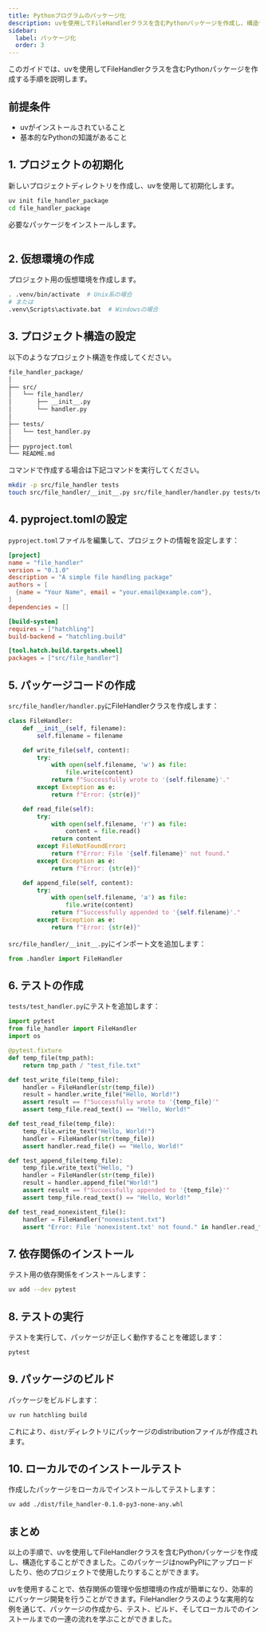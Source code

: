 ```yaml
---
title: Pythonプログラムのパッケージ化
description: uvを使用してFileHandlerクラスを含むPythonパッケージを作成し、構造化する手順を説明します。
sidebar:
  label: パッケージ化
  order: 3
---
```


このガイドでは、uvを使用してFileHandlerクラスを含むPythonパッケージを作成する手順を説明します。

## 前提条件

- uvがインストールされていること
- 基本的なPythonの知識があること

## 1. プロジェクトの初期化

新しいプロジェクトディレクトリを作成し、uvを使用して初期化します。

```bash
uv init file_handler_package
cd file_handler_package
```

必要なパッケージをインストールします。

```bash

```

## 2. 仮想環境の作成

プロジェクト用の仮想環境を作成します。

```bash
. .venv/bin/activate  # Unix系の場合
# または
.venv\Scripts\activate.bat  # Windowsの場合
```

## 3. プロジェクト構造の設定

以下のようなプロジェクト構造を作成してください。

```txt
file_handler_package/
│
├── src/
│   └── file_handler/
│       ├── __init__.py
│       └── handler.py
│
├── tests/
│   └── test_handler.py
│
├── pyproject.toml
└── README.md
```

コマンドで作成する場合は下記コマンドを実行してください。

```bash
mkdir -p src/file_handler tests
touch src/file_handler/__init__.py src/file_handler/handler.py tests/test_handler.py README.md
```

## 4. pyproject.tomlの設定

`pyproject.toml`ファイルを編集して、プロジェクトの情報を設定します：

```toml
[project]
name = "file_handler"
version = "0.1.0"
description = "A simple file handling package"
authors = [
  {name = "Your Name", email = "your.email@example.com"},
]
dependencies = []

[build-system]
requires = ["hatchling"]
build-backend = "hatchling.build"

[tool.hatch.build.targets.wheel]
packages = ["src/file_handler"]
```

## 5. パッケージコードの作成

`src/file_handler/handler.py`にFileHandlerクラスを作成します：

```python
class FileHandler:
    def __init__(self, filename):
        self.filename = filename

    def write_file(self, content):
        try:
            with open(self.filename, 'w') as file:
                file.write(content)
            return f"Successfully wrote to '{self.filename}'."
        except Exception as e:
            return f"Error: {str(e)}"

    def read_file(self):
        try:
            with open(self.filename, 'r') as file:
                content = file.read()
            return content
        except FileNotFoundError:
            return f"Error: File '{self.filename}' not found."
        except Exception as e:
            return f"Error: {str(e)}"

    def append_file(self, content):
        try:
            with open(self.filename, 'a') as file:
                file.write(content)
            return f"Successfully appended to '{self.filename}'."
        except Exception as e:
            return f"Error: {str(e)}"
```

`src/file_handler/__init__.py`にインポート文を追加します：

```python
from .handler import FileHandler
```

## 6. テストの作成

`tests/test_handler.py`にテストを追加します：

```python
import pytest
from file_handler import FileHandler
import os

@pytest.fixture
def temp_file(tmp_path):
    return tmp_path / "test_file.txt"

def test_write_file(temp_file):
    handler = FileHandler(str(temp_file))
    result = handler.write_file("Hello, World!")
    assert result == f"Successfully wrote to '{temp_file}'"
    assert temp_file.read_text() == "Hello, World!"

def test_read_file(temp_file):
    temp_file.write_text("Hello, World!")
    handler = FileHandler(str(temp_file))
    assert handler.read_file() == "Hello, World!"

def test_append_file(temp_file):
    temp_file.write_text("Hello, ")
    handler = FileHandler(str(temp_file))
    result = handler.append_file("World!")
    assert result == f"Successfully appended to '{temp_file}'"
    assert temp_file.read_text() == "Hello, World!"

def test_read_nonexistent_file():
    handler = FileHandler("nonexistent.txt")
    assert "Error: File 'nonexistent.txt' not found." in handler.read_file()
```

## 7. 依存関係のインストール

テスト用の依存関係をインストールします：

```bash
uv add --dev pytest
```

## 8. テストの実行

テストを実行して、パッケージが正しく動作することを確認します：

```bash
pytest
```

## 9. パッケージのビルド

パッケージをビルドします：

```bash
uv run hatchling build
```

これにより、`dist/`ディレクトリにパッケージのdistributionファイルが作成されます。

## 10. ローカルでのインストールテスト

作成したパッケージをローカルでインストールしてテストします：

```bash
uv add ./dist/file_handler-0.1.0-py3-none-any.whl
```

## まとめ

以上の手順で、uvを使用してFileHandlerクラスを含むPythonパッケージを作成し、構造化することができました。このパッケージはnowPyPIにアップロードしたり、他のプロジェクトで使用したりすることができます。

uvを使用することで、依存関係の管理や仮想環境の作成が簡単になり、効率的にパッケージ開発を行うことができます。FileHandlerクラスのような実用的な例を通じて、パッケージの作成から、テスト、ビルド、そしてローカルでのインストールまでの一連の流れを学ぶことができました。
